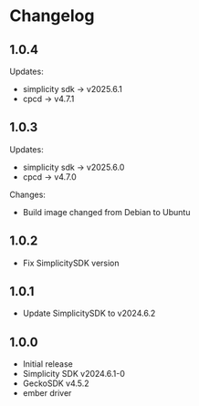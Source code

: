# Changelog

## 1.0.4

Updates:
- simplicity sdk -> v2025.6.1
- cpcd -> v4.7.1

## 1.0.3

Updates:
- simplicity sdk -> v2025.6.0
- cpcd -> v4.7.0

Changes:
- Build image changed from Debian to Ubuntu

## 1.0.2
- Fix SimplicitySDK version

## 1.0.1
- Update SimplicitySDK to v2024.6.2

## 1.0.0
- Initial release
- Simplicity SDK v2024.6.1-0
- GeckoSDK v4.5.2
- ember driver

